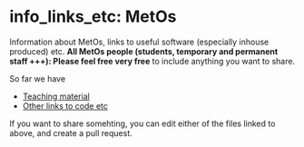 # info_links_etc: MetOs
Information about MetOs, links to useful software (especially inhouse produced) etc. 
**All MetOs people (students, temporary and permanent staff +++): Please feel free very free** to include anything you want to share.  

So far we have 
- [Teaching material](Teaching_material.md)
- [Other links to code etc](Links_to_useful_code.md)

If you want to share somehting, you can edit either of the files linked to above, and create a pull request.
